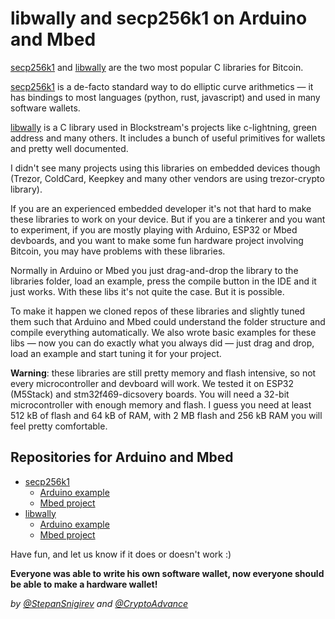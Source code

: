 # libwally and secp256k1 on Arduino and Mbed

[secp256k1](https://github.com/bitcoin-core/secp256k1/) and [libwally](https://github.com/ElementsProject/libwally-core) are the two most popular C libraries for Bitcoin.

[secp256k1](https://github.com/bitcoin-core/secp256k1/) is a de-facto standard way to do elliptic curve arithmetics — it has bindings to most languages (python, rust, javascript) and used in many software wallets.

[libwally](https://github.com/ElementsProject/libwally-core) is a C library used in Blockstream's projects like c-lightning, green address and many others. It includes a bunch of useful primitives for wallets and pretty well documented.

I didn't see many projects using this libraries on embedded devices though (Trezor, ColdCard, Keepkey and many other vendors are using trezor-crypto library).

If you are an experienced embedded developer it's not that hard to make these libraries to work on your device. But if you are a tinkerer and you want to experiment, if you are mostly playing with Arduino, ESP32 or Mbed devboards, and you want to make some fun hardware project involving Bitcoin, you may have problems with these libraries.

Normally in Arduino or Mbed you just drag-and-drop the library to the libraries folder, load an example, press the compile button in the IDE and it just works. With these libs it's not quite the case. But it is possible.

To make it happen we cloned repos of these libraries and slightly tuned them such that Arduino and Mbed could understand the folder structure and compile everything automatically. We also wrote basic examples for these libs — now you can do exactly what you always did — just drag and drop, load an example and start tuning it for your project.

**Warning**: these libraries are still pretty memory and flash intensive, so not every microcontroller and devboard will work. We tested it on ESP32 (M5Stack) and stm32f469-dicsovery boards. You will need a 32-bit microcontroller with enough memory and flash. I guess you need at least 512 kB of flash and 64 kB of RAM, with 2 MB flash and 256 kB RAM you will feel pretty comfortable.

## Repositories for Arduino and Mbed

- [secp256k1](https://github.com/diybitcoinhardware/secp256k1)
	- [Arduino example](https://github.com/diybitcoinhardware/secp256k1/blob/master/examples/basic_example/basic_example.ino)
	- [Mbed project](https://os.mbed.com/users/diybitcoinhardware/code/secp256k1_example/)
- [libwally](https://github.com/diybitcoinhardware/libwally-core)
	- [Arduino example](https://github.com/diybitcoinhardware/libwally-core/blob/master/examples/basic_example/basic_example.ino)
	- [Mbed project](https://os.mbed.com/users/diybitcoinhardware/code/libwally_example/)

Have fun, and let us know if it does or doesn't work :)

**Everyone was able to write his own software wallet, now everyone should be able to make a hardware wallet!**

_by [@StepanSnigirev](https://twitter.com/StepanSnigirev) and [@CryptoAdvance](https://twitter.com/CryptoAdvance)_
